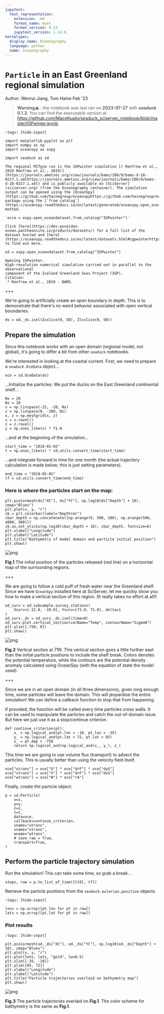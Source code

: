 ```yaml
---
jupytext:
  text_representation:
    extension: .md
    format_name: myst
    format_version: 0.13
    jupytext_version: 1.14.6
kernelspec:
  display_name: Oceanography
  language: python
  name: oceanography
---
```


# `Particle` in an East Greenland regional simulation

Author: Wenrui Jiang, Tom Haine Feb '23
> **Warning**⚠️ : the notebook was last ran on **2023-07-27** with **seaduck 0.1.3**. You can find the executable version at https://github.com/MaceKuailv/seaduck_sciserver_notebook/blob/master/IGPwinter.ipynb. 
```{code-cell} ipython3
:tags: [hide-input]

import matplotlib.pyplot as plt
import numpy as np
import oceanspy as ospy

import seaduck as sd
```

```{admonition} Access IGPwinter
The regional MITgcm run is the IGPwinter simulation [( Renfrew et al., 2019 Renfrew et al., 2019)](https://journals.ametsoc.org/view/journals/bams/100/9/bams-d-18-0217.1.xmlhttps://journals.ametsoc.org/view/journals/bams/100/9/bams-d-18-0217.1.xml) and is publicly available on [SciServer](sciserver.org) (from the Oceanography container). The simulation output can be opened using the [OceanSpy](https://github.com/hainegroup/oceanspyhttps://github.com/hainegroup/oceanspy) package using the [`from_catalog`](https://oceanspy.readthedocs.io/en/latest/generated/oceanspy.open_oceandataset.from_catalog.html#oceanspy.open_oceandataset.from_catalog) method. 

`ecco = ospy.open_oceandataset.from_catalog("IGPwinter")`

Click [here](https://dev-poseidon-ocean.pantheonsite.io/products/datasets/) for a full list of the dataset hosted and [here](https://oceanspy.readthedocs.io/en/latest/datasets.html#igpwinterhttps://oceanspy.readthedocs.io/en/latest/datasets.html#igpwinter) to find out more.
```

```{code-cell} ipython3
od = ospy.open_oceandataset.from_catalog("IGPwinter")
```

```
Opening IGPwinter.
High-resolution numerical simulation carried out in parallel to the observational
component of the Iceland Greenland Seas Project (IGP).
Citation:
 * Renfrew et al., 2019 - BAMS.
```

+++

We're going to artificially create an open boundary in depth. This is to demonstrate that there's no weird behavior associated with open vertical boundaries.

```{code-cell} ipython3
ds = od._ds.isel(Z=slice(0, 50), Zl=slice(0, 50))
```

## Prepare the simulation

Since this notebook works with an open domain (regional model, not global), it's going to differ a bit from other `seaduck` notebooks.

We're interested in looking at the coastal current. First, we need to prepare a `seaduck.OceData` object...

```{code-cell} ipython3
oce = sd.OceData(ds)
```

...Initialize the particles: We put the ducks on the East Greenland continental shelf...

```{code-cell} ipython3
Nx = 20
Nz = 10
x = np.linspace(-22, -20, Nx)
z = np.linspace(0, -200, Nz)
x, z = np.meshgrid(x, z)
x = x.ravel()
z = z.ravel()
y = np.ones_like(x) * 71.0
```

...and at the beginning of the simulation...

```{code-cell} ipython3
start_time = "2018-01-02"
t = np.ones_like(x) * sd.utils.convert_time(start_time)
```

...and integrate forward in time for one month (the actual trajectory calculation is made below; this is just setting parameters).

```{code-cell} ipython3
end_time = "2018-02-01"
tf = sd.utils.convert_time(end_time)
```

### Here is where the particles start on the map:

```{code-cell} ipython3
plt.pcolormesh(ds["XC"], ds["YC"], np.log10(ds["Depth"] + 10), cmap="Blues")
plt.plot(x, y, "r")
cb = plt.colorbar(label="Depth(m)")
cbar_depth = np.concatenate([np.arange(0, 500, 100), np.arange(500, 4000, 500)])
cb.ax.set_yticks(np.log10(cbar_depth + 10), cbar_depth, fontsize=6)
plt.xlabel("Longitude")
plt.ylabel("Latitude")
plt.title("Bathymetry of model domain and particle initial position")
plt.show()
```
![png](https://github.com/MaceKuailv/seaduck_sciserver_notebook/blob/master/IGPwinter_files/IGPwinter_16_0.png?raw=true)

**Fig.1** The initial position of the particles released (red line) on a horizontal map of the surrounding regions.

+++

We are going to follow a cold puff of fresh water near the Greenland shelf. Since we have `OceanSpy` installed here at SciServer, let me quickly show you how to make a vertical section of this region. (It really takes no effort at all!)

```{code-cell} ipython3
od_surv = od.subsample.survey_stations(
    Xsurv=[-22.0, -19.0], Ysurv=[71.0, 71.0], delta=1
)
od_surv._ds = od_surv._ds.isel(time=0)
od_surv.plot.vertical_section(varName="Temp", contourName="Sigma0")
plt.ylim([-750, 0])
plt.show()
```
![png](https://github.com/MaceKuailv/seaduck_sciserver_notebook/blob/master/IGPwinter_files/IGPwinter_19_1.png?raw=true)

**Fig.2** Vertical section at 71N. This vertical section goes a little further east than the initial particle positions to include the shelf break. Colors denotes the potential temperature, while the contours are the potential density anomaly calculated using OceanSpy (with the equation of state the model used).

+++

Since we are in an open domain (in all three dimensions), given long enough time, some particles will leave the domain. This will jeopardise the entire simulation!  We can define a callback function to stop that from happening.

If provided, the function will be called every time particles cross walls. It can be used to manipulate the particles and catch the out-of-domain issue. But here we just use it as a stop/continue criterion.

```{code-cell} ipython3
def continue_criterion(pt):
    x_ = np.logical_and(pt.lon < -10, pt.lon > -35)
    y_ = np.logical_and(pt.lat < 72, pt.lat > 65)
    z_ = pt.dep > -750
    return np.logical_and(np.logical_and(x_, y_), z_)
```

This time we are going to use volume flux (transport) to advect the particles. This is usually better than using the velocity field itself.

```{code-cell} ipython3
oce["utrans"] = oce["U"] * oce["drF"] * oce["dyG"]
oce["vtrans"] = oce["V"] * oce["drF"] * oce["dxG"]
oce["wtrans"] = oce["W"] * oce["rA"]
```

Finally, create the particle object:

```{code-cell} ipython3
p = sd.Particle(
    x=x,
    y=y,
    z=z,
    t=t,
    data=oce,
    callback=continue_criterion,
    uname="utrans",
    vname="vtrans",
    wname="wtrans",
    # save_raw = True,
    transport=True,
)
```

## Perform the particle trajectory simulation

Run the simulation!  This can take some time, so grab a break...

```{code-cell} ipython3
stops, raw = p.to_list_of_time([t[0], tf])
```

Retrieve the particle positions from the `seaduck.eulerian.position` objects.

```{code-cell} ipython3
:tags: [hide-input]

lons = np.array([pt.lon for pt in raw])
lats = np.array([pt.lat for pt in raw])
```

### Plot results

```{code-cell} ipython3
:tags: [hide-input]

plt.pcolormesh(od._ds["XC"], od._ds["YC"], np.log10(od._ds["Depth"] + 10), cmap="Blues")
plt.plot(x, y, "r")
plt.plot(lons, lats, "gold", lw=0.5)
plt.xlim([-35, -10])
plt.ylim([65, 72])
plt.xlabel("Longitude")
plt.ylabel("Latitude")
plt.title("Particle trajectories overlaid on bathymetry map")
plt.show()
```
![png](https://github.com/MaceKuailv/seaduck_sciserver_notebook/blob/master/IGPwinter_files/IGPwinter_32_0.png?raw=true)

**Fig.3** The particle trajectories overlaid on **Fig.1**. The color scheme for bathymetry is the same as **Fig.1**.

```{code-cell} ipython3

```
